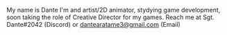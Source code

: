 My name is Dante I'm and artist/2D animator, stydying game development, soon taking the role of Creative Director for my games.
Reach me at Sgt. Dante#2042 (Discord) or dantearatame3@gmail.com (Email)
